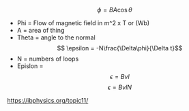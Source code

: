$$ \phi = BA\cos\theta$$
- Phi = Flow of magnetic field  in m^2 x T or (Wb)
- A = area of thing
- Theta = angle to the normal
$$ \epsilon = -N\frac{\Delta\phi}{\Delta t}$$
- N = numbers of loops
- Epislon = 
$$ \epsilon = Bvl $$
$$ \epsilon = BvlN $$

https://ibphysics.org/topic11/
